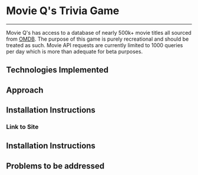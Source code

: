 
# Movie Q's Trivia Game
------

  Movie Q's has access to a database of nearly 500k+ movie titles all sourced from [OMDB](http://omdbapi.com/). The purpose of this game is purely recreational and should be treated as such. Movie API requests are currently limited to 1000 queries per day which is more than adequate for beta purposes. 
  
## Technologies Implemented

  
## Approach

## Installation Instructions

### Link to Site

## Installation Instructions

## Problems to be addressed
